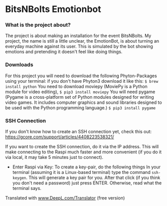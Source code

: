 # BitsNBolts Emotionbot 

### What is the project about? 
The project is about making an installation for the event BitsNBolts. 
My project, the name is still a little unclear, the EmotionBot, is about turning an everyday machine against its user. 
This is simulated by the bot showing emotions and pretending it doesn't feel like doing things. 

### Downloads 
For this project you will need to download the following Phyton-Packages using your terminal: 
if you don't have Phyton3 download it like this:
```$ brew install python```
You need to download moviepy (MoviePy is a Python module for video editing),
```$ pip3 install moviepy```
You will need pygame (Pygame is a cross-platform set of Python modules designed for writing video games. 
It includes computer graphics and sound libraries designed to be used with the Python programming language.)
```$ pip3 install pygame```

### SSH Connection 
If you don't know how to create an SSH connection yet, check this out: 
https://gcore.com/support/articles/4408223538321/

If you want to create the SSH connection, do it via the IP address. This will make connecting to the Raspi much faster and more convenient (if you do it via local, it may take 5 minutes just to connect). 

* Enter Raspi via Key: 
To create a key-pair, do the following things 
In your terminal (assuming it is a Linux-based terminal) type the command ``ssh-keygen``.
This will generate a key pair for you. 
After that click (if you think you don't need a password) just press ENTER. Otherwise, read what the terminal says. 

Translated with www.DeepL.com/Translator (free version)